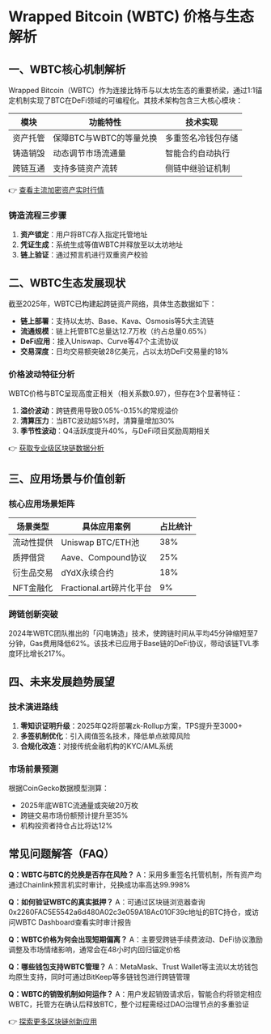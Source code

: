 # Wrapped Bitcoin (WBTC) 价格与生态解析

## 一、WBTC核心机制解析

Wrapped Bitcoin（WBTC）作为连接比特币与以太坊生态的重要桥梁，通过1:1锚定机制实现了BTC在DeFi领域的可编程化。其技术架构包含三大核心模块：

| 模块        | 功能特性                          | 技术实现                     |
|-------------|-----------------------------------|------------------------------|
| 资产托管    | 保障BTC与WBTC的等量兑换           | 多重签名冷钱包存储           |
| 铸造销毁    | 动态调节市场流通量                | 智能合约自动执行             |
| 跨链互通    | 支持多链资产流转                  | 侧链中继验证机制             |

👉 [查看主流加密资产实时行情](https://bit.ly/okx_welcome)

### 铸造流程三步骤
1. **资产锁定**：用户将BTC存入指定托管地址
2. **凭证生成**：系统生成等值WBTC并释放至以太坊地址
3. **链上验证**：通过预言机进行双重资产校验

## 二、WBTC生态发展现状

截至2025年，WBTC已构建起跨链资产网络，具体生态数据如下：

- **链上部署**：支持以太坊、Base、Kava、Osmosis等5大主流链
- **流通规模**：链上托管BTC总量达12.7万枚（约占总量0.65%）
- **DeFi应用**：接入Uniswap、Curve等47个主流协议
- **交易深度**：日均交易额突破28亿美元，占以太坊DeFi交易量的18%

### 价格波动特征分析
WBTC价格与BTC呈现高度正相关（相关系数0.97），但存在3个显著特征：
1. **溢价波动**：跨链费用导致0.05%-0.15%的常规溢价
2. **清算压力**：当BTC波动超5%时，清算量增加30%
3. **季节性波动**：Q4活跃度提升40%，与DeFi项目奖励周期相关

👉 [获取专业级区块链数据分析](https://bit.ly/okx_welcome)

## 三、应用场景与价值创新

### 核心应用场景矩阵
| 场景类型       | 具体应用案例                  | 占比统计 |
|----------------|-----------------------------|----------|
| 流动性提供     | Uniswap BTC/ETH池           | 38%      |
| 质押借贷       | Aave、Compound协议          | 25%      |
| 衍生品交易     | dYdX永续合约                | 18%      |
| NFT金融化      | Fractional.art碎片化平台    | 9%       |

### 跨链创新突破
2024年WBTC团队推出的「闪电铸造」技术，使跨链时间从平均45分钟缩短至7分钟，Gas费用降低62%。该技术已应用于Base链的DeFi协议，带动该链TVL季度环比增长217%。

## 四、未来发展趋势展望

### 技术演进路线
1. **零知识证明升级**：2025年Q2将部署zk-Rollup方案，TPS提升至3000+
2. **多签机制优化**：引入阈值签名技术，降低单点故障风险
3. **合规化改造**：对接传统金融机构的KYC/AML系统

### 市场前景预测
根据CoinGecko数据模型测算：
- 2025年底WBTC流通量或突破20万枚
- 跨链交易市场份额预计提升至35%
- 机构投资者持仓占比将达12%

## 常见问题解答（FAQ）

**Q：WBTC与BTC的兑换是否存在风险？**
A：采用多重签名托管机制，所有资产均通过Chainlink预言机实时审计，兑换成功率高达99.998%

**Q：如何验证WBTC的真实抵押？**
A：可通过区块链浏览器查询0x2260FAC5E5542a6d480A02c3e059A18Ac010F39c地址的BTC持仓，或访问WBTC Dashboard查看实时审计报告

**Q：WBTC价格为何会出现短期偏离？**
A：主要受跨链手续费波动、DeFi协议激励调整及市场情绪影响，通常会在48小时内回归锚定价格

**Q：哪些钱包支持WBTC管理？**
A：MetaMask、Trust Wallet等主流以太坊钱包均原生支持，同时可通过BitKeep等多链钱包进行跨链管理

**Q：WBTC的销毁机制如何运作？**
A：用户发起销毁请求后，智能合约将锁定相应WBTC，托管方在确认后释放BTC，整个过程需经过DAO治理节点的多重验证

👉 [探索更多区块链创新应用](https://bit.ly/okx_welcome)